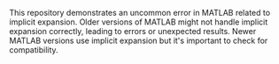 This repository demonstrates an uncommon error in MATLAB related to implicit expansion.  Older versions of MATLAB might not handle implicit expansion correctly, leading to errors or unexpected results. Newer MATLAB versions use implicit expansion but it's important to check for compatibility.